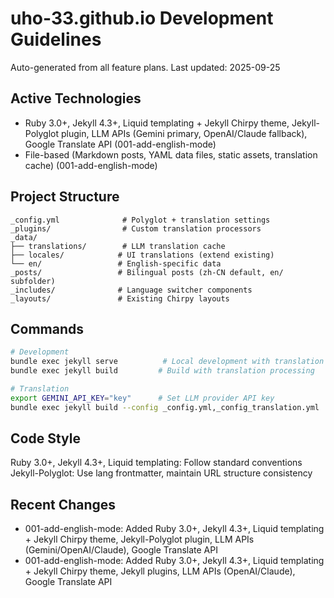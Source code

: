 # uho-33.github.io Development Guidelines

Auto-generated from all feature plans. Last updated: 2025-09-25

## Active Technologies
- Ruby 3.0+, Jekyll 4.3+, Liquid templating + Jekyll Chirpy theme, Jekyll-Polyglot plugin, LLM APIs (Gemini primary, OpenAI/Claude fallback), Google Translate API (001-add-english-mode)
- File-based (Markdown posts, YAML data files, static assets, translation cache) (001-add-english-mode)

## Project Structure
```
_config.yml              # Polyglot + translation settings
_plugins/                # Custom translation processors  
_data/
├── translations/        # LLM translation cache
├── locales/            # UI translations (extend existing)
└── en/                 # English-specific data
_posts/                 # Bilingual posts (zh-CN default, en/ subfolder)
_includes/              # Language switcher components
_layouts/               # Existing Chirpy layouts
```

## Commands
```bash
# Development
bundle exec jekyll serve          # Local development with translation
bundle exec jekyll build         # Build with translation processing

# Translation
export GEMINI_API_KEY="key"      # Set LLM provider API key
bundle exec jekyll build --config _config.yml,_config_translation.yml
```

## Code Style
Ruby 3.0+, Jekyll 4.3+, Liquid templating: Follow standard conventions
Jekyll-Polyglot: Use lang frontmatter, maintain URL structure consistency

## Recent Changes
- 001-add-english-mode: Added Ruby 3.0+, Jekyll 4.3+, Liquid templating + Jekyll Chirpy theme, Jekyll-Polyglot plugin, LLM APIs (Gemini/OpenAI/Claude), Google Translate API
- 001-add-english-mode: Added Ruby 3.0+, Jekyll 4.3+, Liquid templating + Jekyll Chirpy theme, Jekyll plugins, LLM APIs (OpenAI/Claude), Google Translate API

<!-- MANUAL ADDITIONS START -->
<!-- MANUAL ADDITIONS END -->
